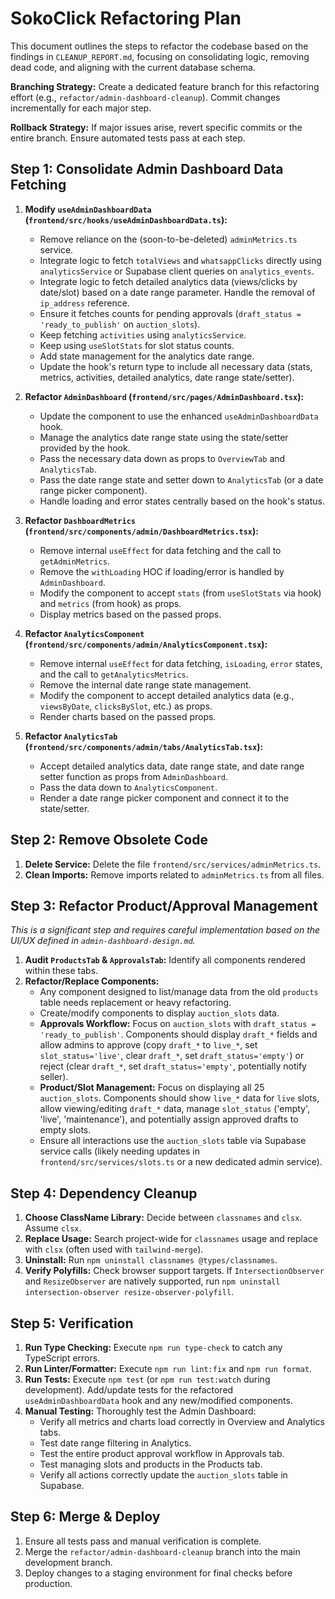 # SokoClick Refactoring Plan

This document outlines the steps to refactor the codebase based on the findings in `CLEANUP_REPORT.md`, focusing on consolidating logic, removing dead code, and aligning with the current database schema.

**Branching Strategy:** Create a dedicated feature branch for this refactoring effort (e.g., `refactor/admin-dashboard-cleanup`). Commit changes incrementally for each major step.

**Rollback Strategy:** If major issues arise, revert specific commits or the entire branch. Ensure automated tests pass at each step.

## Step 1: Consolidate Admin Dashboard Data Fetching

1.  **Modify `useAdminDashboardData` (`frontend/src/hooks/useAdminDashboardData.ts`):**
    *   Remove reliance on the (soon-to-be-deleted) `adminMetrics.ts` service.
    *   Integrate logic to fetch `totalViews` and `whatsappClicks` directly using `analyticsService` or Supabase client queries on `analytics_events`.
    *   Integrate logic to fetch detailed analytics data (views/clicks by date/slot) based on a date range parameter. Handle the removal of `ip_address` reference.
    *   Ensure it fetches counts for pending approvals (`draft_status = 'ready_to_publish'` on `auction_slots`).
    *   Keep fetching `activities` using `analyticsService`.
    *   Keep using `useSlotStats` for slot status counts.
    *   Add state management for the analytics date range.
    *   Update the hook's return type to include all necessary data (stats, metrics, activities, detailed analytics, date range state/setter).

2.  **Refactor `AdminDashboard` (`frontend/src/pages/AdminDashboard.tsx`):**
    *   Update the component to use the enhanced `useAdminDashboardData` hook.
    *   Manage the analytics date range state using the state/setter provided by the hook.
    *   Pass the necessary data down as props to `OverviewTab` and `AnalyticsTab`.
    *   Pass the date range state and setter down to `AnalyticsTab` (or a date range picker component).
    *   Handle loading and error states centrally based on the hook's status.

3.  **Refactor `DashboardMetrics` (`frontend/src/components/admin/DashboardMetrics.tsx`):**
    *   Remove internal `useEffect` for data fetching and the call to `getAdminMetrics`.
    *   Remove the `withLoading` HOC if loading/error is handled by `AdminDashboard`.
    *   Modify the component to accept `stats` (from `useSlotStats` via hook) and `metrics` (from hook) as props.
    *   Display metrics based on the passed props.

4.  **Refactor `AnalyticsComponent` (`frontend/src/components/admin/AnalyticsComponent.tsx`):**
    *   Remove internal `useEffect` for data fetching, `isLoading`, `error` states, and the call to `getAnalyticsMetrics`.
    *   Remove the internal date range state management.
    *   Modify the component to accept detailed analytics data (e.g., `viewsByDate`, `clicksBySlot`, etc.) as props.
    *   Render charts based on the passed props.

5.  **Refactor `AnalyticsTab` (`frontend/src/components/admin/tabs/AnalyticsTab.tsx`):**
    *   Accept detailed analytics data, date range state, and date range setter function as props from `AdminDashboard`.
    *   Pass the data down to `AnalyticsComponent`.
    *   Render a date range picker component and connect it to the state/setter.

## Step 2: Remove Obsolete Code

1.  **Delete Service:** Delete the file `frontend/src/services/adminMetrics.ts`.
2.  **Clean Imports:** Remove imports related to `adminMetrics.ts` from all files.

## Step 3: Refactor Product/Approval Management

*This is a significant step and requires careful implementation based on the UI/UX defined in `admin-dashboard-design.md`.*

1.  **Audit `ProductsTab` & `ApprovalsTab`:** Identify all components rendered within these tabs.
2.  **Refactor/Replace Components:**
    *   Any component designed to list/manage data from the old `products` table needs replacement or heavy refactoring.
    *   Create/modify components to display `auction_slots` data.
    *   **Approvals Workflow:** Focus on `auction_slots` with `draft_status = 'ready_to_publish'`. Components should display `draft_*` fields and allow admins to approve (copy `draft_*` to `live_*`, set `slot_status='live'`, clear `draft_*`, set `draft_status='empty'`) or reject (clear `draft_*`, set `draft_status='empty'`, potentially notify seller).
    *   **Product/Slot Management:** Focus on displaying all 25 `auction_slots`. Components should show `live_*` data for `live` slots, allow viewing/editing `draft_*` data, manage `slot_status` ('empty', 'live', 'maintenance'), and potentially assign approved drafts to empty slots.
    *   Ensure all interactions use the `auction_slots` table via Supabase service calls (likely needing updates in `frontend/src/services/slots.ts` or a new dedicated admin service).

## Step 4: Dependency Cleanup

1.  **Choose ClassName Library:** Decide between `classnames` and `clsx`. Assume `clsx`.
2.  **Replace Usage:** Search project-wide for `classnames` usage and replace with `clsx` (often used with `tailwind-merge`).
3.  **Uninstall:** Run `npm uninstall classnames @types/classnames`.
4.  **Verify Polyfills:** Check browser support targets. If `IntersectionObserver` and `ResizeObserver` are natively supported, run `npm uninstall intersection-observer resize-observer-polyfill`.

## Step 5: Verification

1.  **Run Type Checking:** Execute `npm run type-check` to catch any TypeScript errors.
2.  **Run Linter/Formatter:** Execute `npm run lint:fix` and `npm run format`.
3.  **Run Tests:** Execute `npm test` (or `npm run test:watch` during development). Add/update tests for the refactored `useAdminDashboardData` hook and any new/modified components.
4.  **Manual Testing:** Thoroughly test the Admin Dashboard:
    *   Verify all metrics and charts load correctly in Overview and Analytics tabs.
    *   Test date range filtering in Analytics.
    *   Test the entire product approval workflow in Approvals tab.
    *   Test managing slots and products in the Products tab.
    *   Verify all actions correctly update the `auction_slots` table in Supabase.

## Step 6: Merge & Deploy

1.  Ensure all tests pass and manual verification is complete.
2.  Merge the `refactor/admin-dashboard-cleanup` branch into the main development branch.
3.  Deploy changes to a staging environment for final checks before production. 